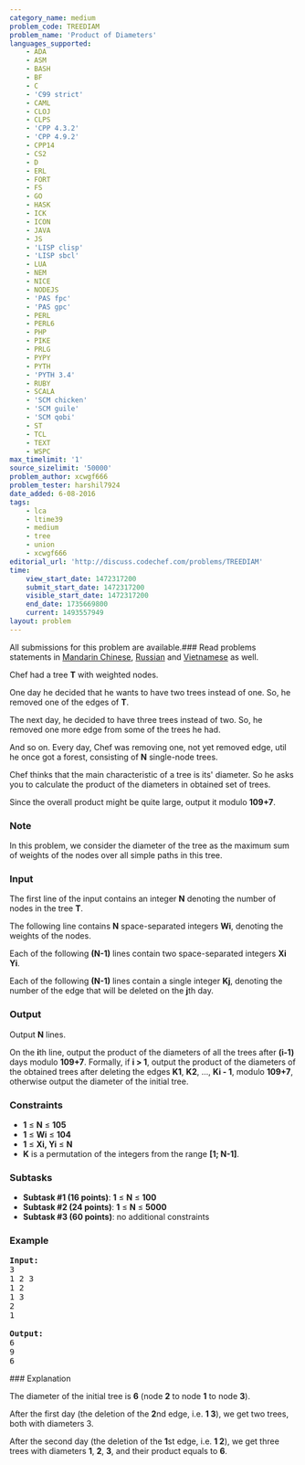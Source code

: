 ```yaml
---
category_name: medium
problem_code: TREEDIAM
problem_name: 'Product of Diameters'
languages_supported:
    - ADA
    - ASM
    - BASH
    - BF
    - C
    - 'C99 strict'
    - CAML
    - CLOJ
    - CLPS
    - 'CPP 4.3.2'
    - 'CPP 4.9.2'
    - CPP14
    - CS2
    - D
    - ERL
    - FORT
    - FS
    - GO
    - HASK
    - ICK
    - ICON
    - JAVA
    - JS
    - 'LISP clisp'
    - 'LISP sbcl'
    - LUA
    - NEM
    - NICE
    - NODEJS
    - 'PAS fpc'
    - 'PAS gpc'
    - PERL
    - PERL6
    - PHP
    - PIKE
    - PRLG
    - PYPY
    - PYTH
    - 'PYTH 3.4'
    - RUBY
    - SCALA
    - 'SCM chicken'
    - 'SCM guile'
    - 'SCM qobi'
    - ST
    - TCL
    - TEXT
    - WSPC
max_timelimit: '1'
source_sizelimit: '50000'
problem_author: xcwgf666
problem_tester: harshil7924
date_added: 6-08-2016
tags:
    - lca
    - ltime39
    - medium
    - tree
    - union
    - xcwgf666
editorial_url: 'http://discuss.codechef.com/problems/TREEDIAM'
time:
    view_start_date: 1472317200
    submit_start_date: 1472317200
    visible_start_date: 1472317200
    end_date: 1735669800
    current: 1493557949
layout: problem
---
```

All submissions for this problem are available.###  Read problems statements in [Mandarin Chinese](http://www.codechef.com/download/translated/LTIME39/mandarin/TREEDIAM.pdf), [Russian](http://www.codechef.com/download/translated/LTIME39/russian/TREEDIAM.pdf) and [Vietnamese](http://www.codechef.com/download/translated/LTIME39/vietnamese/TREEDIAM.pdf) as well.

Chef had a tree **T** with weighted nodes.

One day he decided that he wants to have two trees instead of one. So, he removed one of the edges of **T**.

The next day, he decided to have three trees instead of two. So, he removed one more edge from some of the trees he had.

And so on. Every day, Chef was removing one, not yet removed edge, util he once got a forest, consisting of **N** single-node trees.

Chef thinks that the main characteristic of a tree is its' diameter. So he asks you to calculate the product of the diameters in obtained set of trees.

Since the overall product might be quite large, output it modulo **109+7**.

### Note

In this problem, we consider the diameter of the tree as the maximum sum of weights of the nodes over all simple paths in this tree.

### Input

The first line of the input contains an integer **N** denoting the number of nodes in the tree **T**.

The following line contains **N** space-separated integers **Wi**, denoting the weights of the nodes.

Each of the following **(N-1)** lines contain two space-separated integers **Xi Yi**.

Each of the following **(N-1)** lines contain a single integer **Kj**, denoting the number of the edge that will be deleted on the **j**th day.

### Output

Output **N** lines.

On the **i**th line, output the product of the diameters of all the trees after **(i-1)** days modulo **109+7**. Formally, if **i > 1**, output the product of the diameters of the obtained trees after deleting the edges **K1**, **K2**, ..., **Ki - 1**, modulo **109+7**, otherwise output the diameter of the initial tree.

### Constraints

- **1** ≤ **N** ≤ **105**
- **1** ≤ **Wi** ≤ **104**
- **1** ≤ **Xi, Yi** ≤ **N**
- **K** is a permutation of the integers from the range **\[1; N-1\]**.

### Subtasks

- **Subtask #1 (16 points)**: **1** ≤ **N** ≤ **100**
- **Subtask #2 (24 points)**: **1** ≤ **N** ≤ **5000**
- **Subtask #3 (60 points)**: no additional constraints

### Example

<pre><b>Input:</b>
<tt>3
1 2 3
1 2
1 3
2
1</tt>

<b>Output:</b>
<tt>6
9
6</tt>
</pre>### Explanation

The diameter of the initial tree is **6** (node **2** to node **1** to node **3**).

After the first day (the deletion of the **2**nd edge, i.e. **1 3**), we get two trees, both with diameters 3.

After the second day (the deletion of the **1**st edge, i.e. **1 2**), we get three trees with diameters **1**, **2**, **3**, and their product equals to **6**.
